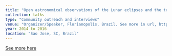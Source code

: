 ```yaml
---
title: "Open astronomical observations of the Lunar eclipses and the transit of Mercury"
collection: talks
type: "Community outreach and interviews"
venue: "Organizer/Speaker, Florianopolis, Brazil. See more in url, https://bit.ly/extensaoIFSC"
year: 2014 to 2016
location: "Sao Jose, SC, Brazil"
---
```


[See more here](https://bit.ly/extensaoIFSC)
